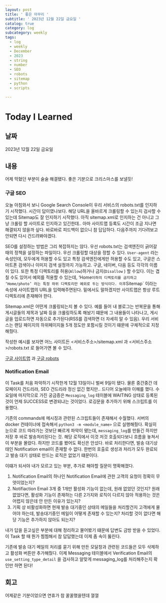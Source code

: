 ```yaml
---
layout: post
title: ' 좋은 마무리 '
subtitle: ' 2023년 12월 22일 금요일 '
catalog: true
category: log
subcategory: weekly
tags:
  - log
  - weekly
  - December
  - 2023
  - string
  - number
  - SEO
  - robots
  - sitemap
  - python
  - scripts

---
```


# Today I Learned

## 날짜

2023년 12월 22일 금요일

## 내용

어제 막혔던 부분이 술술 해결됐다. 좋은 기분으로 크리스마스를 보낼듯!

### 구글 SEO

 오늘 아침와서 보니 Google Search Console이 우리 서비스의 robots.txt를 인지하기 시작했다. 시간이 답이였나보다. 해당 URL을 올바르게 크롤링할 수 있는지 검사할 수 있는데 Sitemap도 잘 인지하기 시작했다. 아직 sitemap.xml로 인지하는 건 아니고 그냥 크롤링 할 사이트로 인지하고 있긴한데.. 아마 사이트맵 등록도 시간이 조금 지나면 해결되지 않을까 싶다. 바로바로 피드백이 없으니 참 답답하다. 다음주까지 기다려보고 안되면 다시 건드려봐야겠다.

 SEO를 설정하는 방법은 그리 복잡하지는 않다. 우선 robots.txt는 검색엔진이 긁어갈 때의 정책을 설정하는 파일이다. 우선 크롤링할 대상을 정할 수 있다. `User-agent` 라는 속성인데, 모두에게 허용할 수도 있고 특정 검색엔진에게만 허용할 수도 있고, 구글은 스마트폰 검색이나 이미지 검색 설정까지 가능하고. 구글, 네이버, 다음 등도 각각의 이름이 있다. 또한 특정 디렉토리를 허용(`Allow`)하거나 금지(`Disallow` ) 할 수있다. 이는 겹칠 수도 있어서 예외를 적용할 수 있는데, ‘Home` 이하의 디렉토리를 금지하고 ‘Home/photo’ 라는 특정 하위 디렉토리만 예외로 두는 방식이다. 이후 `Sitemap` 이라는 속성에 사이트맵의 URL을 입력해주면된다. 밑에서도 말하겠지만 사이트맵은 항상 루트 디렉토리에 존재해야 한다. 

 Sitemap.xml은 어떤게 크롤링되는지 볼 수 있다. 예를 들어 내 블로그는 반복문을 통해 게시글들의 제목과 날짜 등을 크롤링하도록 해놨기 떄문에 그 내용들이 나타나고, 게시글을 업로드하면 자동으로 추가된다(RSS를 검색하면 더 자세히 알 수 있음). 우리 서비스는 랜딩 페이지의 하위페이지들 5개 정도만 포함시킬 것이기 떄문에 구체적으로 지정해줬다.

 작성한 예시를 보자면 어느 사이트든 <서비스주소>/sitemap.xml 과 <서비스주소>/robots.txt 로 들어가면 볼 수 있다.

[구글 사이트맵](https://www.google.com/sitemap.xml) 과 [구글 robots](https://www.google.com/robots.txt)

### Notification Email

 이 Task를 처음 파악하기 시작한게 12월 13일이니 벌써 9일이 됐다. 물론 중간중간 데모페이지 건드리랴, SEO 건드리랴 정신 없긴 했지만.. 드디어 오늘에야 이해를 했다. 수요일에 마지막으로 가진 궁금증은 `Messaging_log` 테이블에 WAITING 상태로 등록된 것이 언제 SUCCESS로 변경되냐는 것이었다. 로깅문을 추가하기 위해 스크립트를 이용했다.

 기존의 commands에 메시징과 관련된 스크립트들이 존재해서 수월했다. 서버의 docker 컨테이너에 접속해서 `python3 -m <module_name>` 으로 실행해줬다. 확실히 눈으로 코드 따라가는 것보단 빠르게 파악이 됐는데, `messaging_log`를 만들긴 하지만 저장 후 바로 발송처리된다는 것. 해당 로직에서 이것 저것 호출되다보니 흐름을 놓쳐서 이 부분을 몰랐다. 하지만 코드를 봤어도 확신은 안섰다. 바로 처리한다면, 발송 대기상태인 Notification email이 존재할 수 없다. 한번의 호출로 생성과 처리가 모두 완료되고 발송 대기 상태로 만드는 로직은 없었기 떄문이다.

 이떄가 되서야 내가 모르고 있는 부분, 추가로 해야할 질문이 명확해졌다. 

1. Notification Email의 하나인 Notification Email에 관한 고객의 요청이 정확히 무엇이었는지?
2. Notifiaction Email 3개 중 1개만 활성화 기능이 없는데, 원래 없었던 것인지? 원래 없었다면, 활성화 기능이 존재하는 다른 2가지와 로직이 다르지 않아 적용하는 것은 어렵지 않은데 안 만든 이유가 있는지?
3. 기획 상 비활성화하면 현재 발송 대기중인 상태의 메일들을 처리할건지 고객에게 물어야 하는데, 발송대기중인 메일이 어떻게 존재할 수 있는지? 처리할 것이 없다면 해당 기능은 추가하지 않아도 되는지?

 내가 답을 듣고싶은 부분에 대해 정리하고 물어봤기 떄문에 답변도 금방 받을 수 있었다. 이 Task 할 때 뭔가 찜찜해서 참 답답했는데 이제 좀 속이 뚫린다. 

 기존에 발송 대기 메일의 처리를 묻기 위해 만든 모달창과 관련된 코드들은 모두 삭제하고 활성화 버튼만 추가해줬다. 이제 Messaging 테이블에서 Verification Email의 `use_setting_type_detail` 을 검사하고 알맞게 messaging_log를 처리해주는지 확인만 하면 된다!

## 회고

어제같은 기분이었으면 연휴가 참 꿀꿀했을텐데 껄껄
